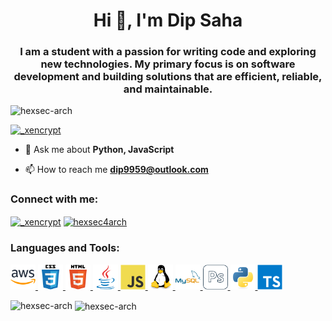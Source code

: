 <h1 align="center">Hi 👋, I'm Dip Saha</h1>
<h3 align="center">I am a student with a passion for writing code and exploring new technologies. My primary focus is on software development and building solutions that are efficient, reliable, and maintainable.</h3>

<p align="left"> <img src="https://komarev.com/ghpvc/?username=hexsec-arch&label=Profile%20views&color=0e75b6&style=flat" alt="hexsec-arch" /> </p>

<p align="left"> <a href="https://twitter.com/_xencrypt" target="blank"><img src="https://img.shields.io/twitter/follow/_xencrypt?logo=twitter&style=for-the-badge" alt="_xencrypt" /></a> </p>

- 💬 Ask me about **Python, JavaScript**

- 📫 How to reach me **dip9959@outlook.com**

<h3 align="left">Connect with me:</h3>
<p align="left">
<a href="https://twitter.com/_xencrypt" target="blank"><img align="center" src="https://raw.githubusercontent.com/rahuldkjain/github-profile-readme-generator/master/src/images/icons/Social/twitter.svg" alt="_xencrypt" height="30" width="40" /></a>
<a href="https://linkedin.com/in/hexsec4arch" target="blank"><img align="center" src="https://raw.githubusercontent.com/rahuldkjain/github-profile-readme-generator/master/src/images/icons/Social/linked-in-alt.svg" alt="hexsec4arch" height="30" width="40" /></a>
</p>

<h3 align="left">Languages and Tools:</h3>
<p align="left"> <a href="https://aws.amazon.com" target="_blank" rel="noreferrer"> <img src="https://raw.githubusercontent.com/devicons/devicon/master/icons/amazonwebservices/amazonwebservices-original-wordmark.svg" alt="aws" width="40" height="40"/> </a> <a href="https://www.w3schools.com/css/" target="_blank" rel="noreferrer"> <img src="https://raw.githubusercontent.com/devicons/devicon/master/icons/css3/css3-original-wordmark.svg" alt="css3" width="40" height="40"/> </a> <a href="https://www.w3.org/html/" target="_blank" rel="noreferrer"> <img src="https://raw.githubusercontent.com/devicons/devicon/master/icons/html5/html5-original-wordmark.svg" alt="html5" width="40" height="40"/> </a> <a href="https://www.java.com" target="_blank" rel="noreferrer"> <img src="https://raw.githubusercontent.com/devicons/devicon/master/icons/java/java-original.svg" alt="java" width="40" height="40"/> </a> <a href="https://developer.mozilla.org/en-US/docs/Web/JavaScript" target="_blank" rel="noreferrer"> <img src="https://raw.githubusercontent.com/devicons/devicon/master/icons/javascript/javascript-original.svg" alt="javascript" width="40" height="40"/> </a> <a href="https://www.linux.org/" target="_blank" rel="noreferrer"> <img src="https://raw.githubusercontent.com/devicons/devicon/master/icons/linux/linux-original.svg" alt="linux" width="40" height="40"/> </a> <a href="https://www.mysql.com/" target="_blank" rel="noreferrer"> <img src="https://raw.githubusercontent.com/devicons/devicon/master/icons/mysql/mysql-original-wordmark.svg" alt="mysql" width="40" height="40"/> </a> <a href="https://www.photoshop.com/en" target="_blank" rel="noreferrer"> <img src="https://raw.githubusercontent.com/devicons/devicon/master/icons/photoshop/photoshop-line.svg" alt="photoshop" width="40" height="40"/> </a> <a href="https://www.python.org" target="_blank" rel="noreferrer"> <img src="https://raw.githubusercontent.com/devicons/devicon/master/icons/python/python-original.svg" alt="python" width="40" height="40"/> </a> <a href="https://www.typescriptlang.org/" target="_blank" rel="noreferrer"> <img src="https://raw.githubusercontent.com/devicons/devicon/master/icons/typescript/typescript-original.svg" alt="typescript" width="40" height="40"/> </a> </p>

<p><img align="left" src="https://github-readme-stats.vercel.app/api/top-langs?username=hexsec-arch&show_icons=true&locale=en&layout=compact" alt="hexsec-arch" /></p>

<p>&nbsp;<img align="center" src="https://github-readme-stats.vercel.app/api?username=hexsec-arch&show_icons=true&locale=en" alt="hexsec-arch" /></p>

